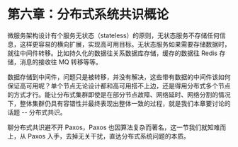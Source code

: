 # 第六章：分布式系统共识概论

微服务架构设计有个服务无状态（stateless）的原则，无状态服务不存储任何信息，这样更容易的横向扩展，实现高可用目标。无状态服务如果需要存储数据时，就往中间件转移。比如持久化的数据往关系数据库存储，缓存的数据往 Redis 存储，消息的接收往 MQ 转移等等。

数据存储到中间件，问题只是被转移，并没有解决，这些带有数据的中间件该如何保证高可用呢？单个节点无论设计都和高可用搭不上边，还是得用分布式多个节点的方式才行。能让分布式集群即使是在部分节点故障、网络延时、网络分割的情况下，整体集群仍具有容错性并最终表现出整体一致的过程，就是我们本章要讨论的话题 -- 分布式共识。

聊分布式共识避不开 Paxos，Paxos 也因算法复杂而著名，这一节我们就知难而上，从 Paxos 入手，去掉无关干扰，直达分布式系统问题的本质。